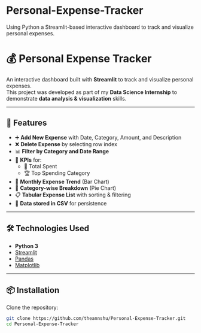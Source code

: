 # Personal-Expense-Tracker
Using Python a Streamlit-based interactive dashboard to track and visualize personal expenses.
# 💰 Personal Expense Tracker

An interactive dashboard built with **Streamlit** to track and visualize personal expenses.  
This project was developed as part of my **Data Science Internship** to demonstrate **data analysis & visualization** skills.

---

## 🚀 Features

- ➕ **Add New Expense** with Date, Category, Amount, and Description  
- ❌ **Delete Expense** by selecting row index  
- 📊 **Filter by Category and Date Range**  
- 📌 **KPIs** for:
  - 💸 Total Spent
  - 🏆 Top Spending Category
- 📅 **Monthly Expense Trend** (Bar Chart)  
- 🧾 **Category-wise Breakdown** (Pie Chart)  
- 📋 **Tabular Expense List** with sorting & filtering  
- 💾 **Data stored in CSV** for persistence  

---

## 🛠️ Technologies Used

- **Python 3**
- [Streamlit](https://streamlit.io/)
- [Pandas](https://pandas.pydata.org/)
- [Matplotlib](https://matplotlib.org/)

---

## 📦 Installation

Clone the repository:
```bash
git clone https://github.com/theannshu/Personal-Expense-Tracker.git
cd Personal-Expense-Tracker
